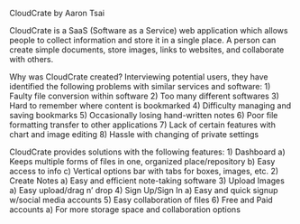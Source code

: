 CloudCrate by Aaron Tsai

CloudCrate is a SaaS (Software as a Service) web application which allows people to collect information and store it in a single place. A person can create simple documents, store images, links to websites, and collaborate with others. 

Why was CloudCrate created?
Interviewing potential users, they have identified the following problems with similar services and software:
    1) Faulty file conversion within software
    2) Too many different softwares
    3) Hard to remember where content is bookmarked
    4) Difficulty managing and saving bookmarks
    5) Occasionally losing hand-written notes
    6) Poor file formatting transfer to other applications
    7) Lack of certain features with chart and image editing
    8) Hassle with changing of private settings

CloudCrate provides solutions with the following features:
    1) Dashboard
        a) Keeps multiple forms of files in one, organized place/repository
        b) Easy access to info
        c) Vertical options bar with tabs for boxes, images, etc.
    2) Create Notes
        a) Easy and efficient note-taking software
    3) Upload Images
        a) Easy upload/drag n’ drop
    4) Sign Up/Sign In
        a) Easy and quick signup w/social media accounts
    5) Easy collaboration of files
    6) Free and Paid accounts
        a) For more storage space and collaboration options